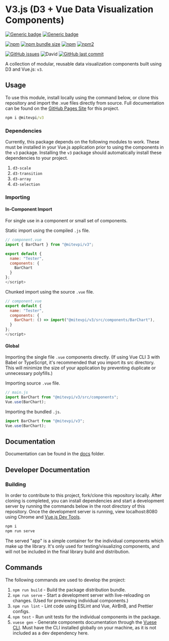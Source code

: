 # V3.js (D3 + Vue Data Visualization Components)

[![Generic badge](https://img.shields.io/badge/Docs-Web-Green.svg)](https://mitevpi.github.io/data-vue/) [![Generic badge](https://img.shields.io/badge/Docs-MD-Green.svg)](docs/README.md) 

[![npm](https://img.shields.io/npm/v/@mitevpi/v3.svg)](https://www.npmjs.com/package/@mitevpi/v3) [![npm bundle size](https://img.shields.io/bundlephobia/min/@mitevpi/v3.svg)](https://bundlephobia.com/result?p=@mitevpi/v3) [![npm](https://img.shields.io/npm/dw/@mitevpi/v3.svg)](https://www.npmjs.com/package/@mitevpi/v3) [![npm2](https://img.shields.io/npm/dt/@mitevpi/v3.svg)](https://www.npmjs.com/package/@mitevpi/v3)

[![GitHub issues](https://img.shields.io/github/issues/mitevpi/data-vue.svg)](https://github.com/mitevpi/data-vue/issues) ![David](https://img.shields.io/david/dev/mitevpi/data-vue.svg) [![GitHub last commit](https://img.shields.io/github/last-commit/mitevpi/data-vue.svg)](https://github.com/mitevpi/data-vue/commits/master)

A collection of modular, reusable data visualization components built using D3 and Vue.js: `v3`.

## Usage

To use this module, install locally using the command below, or clone this repository and import the .vue files directly from source. Full documentation can be found on the [GitHub Pages Site](https://mitevpi.github.io/data-vue/) for this project.

```cmd
npm i @mitevpi/v3
```

### Dependencies

Currently, this package depends on the following modules to work. These must be installed in your Vue.js application prior to using the components in the `v3` package. Installing the `v3` package should automatically install these dependencies to your project.

1. `d3-scale`
2. `d3-transition`
3. `d3-array`
4. `d3-selection`

### Importing

#### In-Component Import

For single use in a component or small set of components.

Static import using the compiled `.js` file.

```js
// component.vue
import { BarChart } from "@mitevpi/v3";

export default {
  name: "Tester",
  components: {
    BarChart
  }
};
</script>
```

Chunked import using the source `.vue` file.

```js
// component.vue
export default {
  name: "Tester",
  components: {
    BarChart: () => import("@mitevpi/v3/src/components/BarChart"),
  }
};
</script>
```

#### Global

Importing the single file `.vue` components directly. (If using Vue CLI 3 with Babel or TypeScript, it's recommended that you import its src directory. This will minimize the size of your application by preventing duplicate or unnecessary polyfills.)

Importing source `.vue` file.

```js
// main.js
import BarChart from "@mitevpi/v3/src/components";
Vue.use(BarChart);
```

Importing the bundled `.js`.

```js
import BarChart from "@mitevpi/v3";
Vue.use(BarChart);
```

## Documentation

Documentation can be found in the [docs](/docs) folder.

## Developer Documentation

### Building

In order to contribute to this project, fork/clone this repository locally. After cloning is completed, you can install dependencies and start a development server by running the commands below in the root directory of this repository. Once the development server is running, view localhost:8080 using Chrome and [Vue.js Dev Tools](https://chrome.google.com/webstore/detail/vuejs-devtools/nhdogjmejiglipccpnnnanhbledajbpd?hl=en).

```cmd
npm i
npm run serve
```

The served "app" is a simple container for the individual components which make up the library. It's only used for testing/visualizing components, and will not be included in the final library build and distribution.

## Commands

The following commands are used to develop the project:

1. `npm run build` - Build the package distribution bundle.
2. `npm run serve` - Start a development server with live-reloading on changes. (Used for previewing individual components.)
3. `npm run lint` - Lint code using ESLint and Vue, AirBnB, and Prettier configs.
4. `npm test` - Run unit tests for the individual components in the package.
5. `vuese gen` - Generate components documentation through the [Vuese CLI](https://vuese.org/cli/#motivation). Must have the CLI installed globally on your machine, as it is not included as a dev dependency here.
